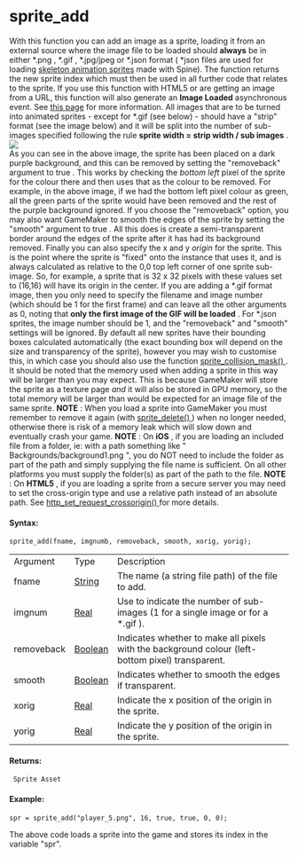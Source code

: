 # sprite_add

With this function you can add an image as a sprite, loading it from an
external source where the image file to be loaded should **always** be
in either \*.png , \*.gif , \*.jpg/jpeg or \*.json format ( \*json files
are used for loading [skeleton animation
sprites](../Skeletal_Animation/Skeletal_Animation) made with Spine).
The function returns the new sprite index which must then be used in all
further code that relates to the sprite. If you use this function with
HTML5 or are getting an image from a URL, this function will also
generate an **Image Loaded** asynchronous event. See [this
page](../../../../../The_Asset_Editors/Object_Properties/Async_Events/Image_Loaded)
for more information. All images that are to be turned into animated
sprites - except for \*.gif (see below) - should have a "strip" format
(see the image below) and it will be split into the number of sub-images
specified following the rule **sprite width = strip width / sub images**
.  
![](https://gms.magecorn.com/Manual/assets/Images/Scripting_Reference/GML/Reference/Sprites/spr_strip.png)  
As you can see in the above image, the sprite has been placed on a dark
purple background, and this can be removed by setting the "removeback"
argument to true . This works by checking the *bottom left* pixel of the
sprite for the colour there and then uses that as the colour to be
removed. For example, in the above image, if we had the bottom left
pixel colour as green, all the green parts of the sprite would have been
removed and the rest of the purple background ignored. If you choose the
"removeback" option, you may also want GameMaker to smooth the edges of
the sprite by setting the "smooth" argument to true . All this does is
create a semi-transparent border around the edges of the sprite after it
has had its background removed. Finally you can also specify the x and y
*origin* for the sprite. This is the point where the sprite is "fixed"
onto the instance that uses it, and is always calculated as relative to
the 0,0 top left corner of one sprite sub-image. So, for example, a
sprite that is 32 x 32 pixels with these values set to (16,16) will have
its origin in the center. If you are adding a \*.gif format image, then
you only need to specify the filename and image number (which should be
1 for the first frame) and can leave all the other arguments as 0,
noting that **only the first image of the GIF will be loaded** . For
\*.json sprites, the image number should be 1, and the "removeback" and
"smooth" settings will be ignored. By default all new sprites have their
bounding boxes calculated automatically (the exact bounding box will
depend on the size and transparency of the sprite), however you may wish
to customise this, in which case you should also use the function [
sprite_collision_mask() ](sprite_collision_mask) . It should be
noted that the memory used when adding a sprite in this way will be
larger than you may expect. This is because GameMaker will store the
sprite as a texture page *and* it will also be stored in GPU memory, so
the total memory will be larger than would be expected for an image file
of the same sprite. **NOTE** : When you load a sprite into GameMaker you
must remember to remove it again (with [ sprite_delete()
](sprite_delete) ) when no longer needed, otherwise there is risk of
a memory leak which will slow down and eventually crash your game.
**NOTE** : On **iOS** , if you are loading an included file from a
folder, ie: with a path something like " Backgrounds/background1.png ",
you do NOT need to include the folder as part of the path and simply
supplying the file name is sufficient. On all other platforms you must
supply the folder(s) as part of the path to the file. **NOTE** : On
**HTML5** , if you are loading a sprite from a secure server you may
need to set the cross-origin type and use a relative path instead of an
absolute path. See [ http_set_request_crossorigin()
](../../../Asynchronous_Functions/HTTP/http_set_request_crossorigin)
for more details.

#### Syntax:

``` gml
sprite_add(fname, imgnumb, removeback, smooth, xorig, yorig);
```

|            |                                                                               |                                                                                                  |
|------------|-------------------------------------------------------------------------------|--------------------------------------------------------------------------------------------------|
| Argument   | Type                                                                          | Description                                                                                      |
| fname      |  [String](../../../../../../GameMaker_Language/GML_Overview/Data_Types)   | The name (a string file path) of the file to add.                                                |
| imgnum     |  [Real](../../../../../../GameMaker_Language/GML_Overview/Data_Types)     | Use to indicate the number of sub-images (1 for a single image or for a \*.gif ).                |
| removeback |  [Boolean](../../../../../../GameMaker_Language/GML_Overview/Data_Types)  | Indicates whether to make all pixels with the background colour (left-bottom pixel) transparent. |
| smooth     |  [Boolean](../../../../../../GameMaker_Language/GML_Overview/Data_Types)  | Indicates whether to smooth the edges if transparent.                                            |
| xorig      |  [Real](../../../../../../GameMaker_Language/GML_Overview/Data_Types)     | Indicate the x position of the origin in the sprite.                                             |
| yorig      |  [Real](../../../../../../GameMaker_Language/GML_Overview/Data_Types)     | Indicate the y position of the origin in the sprite.                                             |

#### Returns:

``` gml
 Sprite Asset
```

#### Example:

``` gml
spr = sprite_add("player_5.png", 16, true, true, 0, 0);
```

The above code loads a sprite into the game and stores its index in the
variable "spr".
